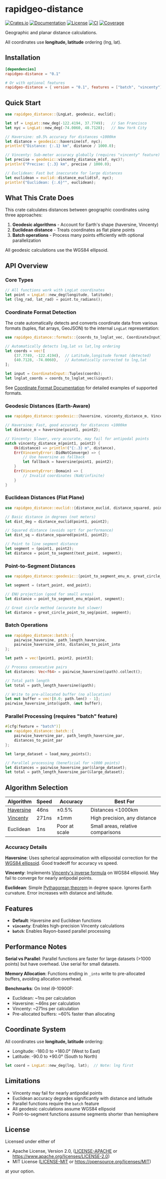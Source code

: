 # rapidgeo-distance

[![Crates.io](https://img.shields.io/crates/v/rapidgeo-distance.svg)](https://crates.io/crates/rapidgeo-distance)
[![Documentation](https://docs.rs/rapidgeo-distance/badge.svg)](https://docs.rs/rapidgeo-distance)
[![License](https://img.shields.io/badge/license-MIT%20OR%20Apache--2.0-blue.svg)](#license)
[![CI](https://github.com/gaker/rapidgeo/workflows/CI/badge.svg)](https://github.com/gaker/rapidgeo/actions)
[![Coverage](https://img.shields.io/codecov/c/github/gaker/rapidgeo)](https://codecov.io/gh/gaker/rapidgeo)

Geographic and planar distance calculations.

All coordinates use **longitude, latitude** ordering (lng, lat).

## Installation

```toml
[dependencies]
rapidgeo-distance = "0.1"

# Or with optional features
rapidgeo-distance = { version = "0.1", features = ["batch", "vincenty"] }
```

## Quick Start

```rust
use rapidgeo_distance::{LngLat, geodesic, euclid};

let sf = LngLat::new_deg(-122.4194, 37.7749);   // San Francisco
let nyc = LngLat::new_deg(-74.0060, 40.7128);   // New York City

// Haversine: ±0.5% accuracy for distances <1000km
let distance = geodesic::haversine(sf, nyc);
println!("Distance: {:.1} km", distance / 1000.0);

// Vincenty: Sub-meter accuracy globally (requires "vincenty" feature)
let precise = geodesic::vincenty_distance_m(sf, nyc)?;
println!("Precise: {:.3} km", precise / 1000.0);

// Euclidean: Fast but inaccurate for large distances
let euclidean = euclid::distance_euclid(sf, nyc);
println!("Euclidean: {:.6}°", euclidean);
```

## What This Crate Does

This crate calculates distances between geographic coordinates using three approaches:

1. **Geodesic algorithms** - Account for Earth's shape (haversine, Vincenty)
2. **Euclidean distance** - Treats coordinates as flat plane points  
3. **Batch operations** - Process many points efficiently with optional parallelization

All geodesic calculations use the WGS84 ellipsoid.

## API Overview

### Core Types

```rust
// All functions work with LngLat coordinates
let point = LngLat::new_deg(longitude, latitude);
let (lng_rad, lat_rad) = point.to_radians();
```

### Coordinate Format Detection

The crate automatically detects and converts coordinate data from various formats (tuples, flat arrays, GeoJSON) to the internal `LngLat` representation:

```rust
use rapidgeo_distance::formats::{coords_to_lnglat_vec, CoordinateInput};

// Automatically detects lng,lat vs lat,lng ordering
let coords = vec![
    (37.7749, -122.4194),  // Latitude,longitude format (detected)
    (40.7128, -74.0060),   // Automatically corrected to lng,lat
];

let input = CoordinateInput::Tuples(coords);
let lnglat_coords = coords_to_lnglat_vec(&input);
```

See [Coordinate Format Documentation](docs/coordinate-formats.md) for detailed examples of supported formats.

### Geodesic Distances (Earth-Aware)

```rust
use rapidgeo_distance::geodesic::{haversine, vincenty_distance_m, VincentyError};

// Haversine: Fast, good accuracy for distances <1000km
let distance_m = haversine(point1, point2);

// Vincenty: Slower, very accurate, may fail for antipodal points
match vincenty_distance_m(point1, point2) {
    Ok(distance) => println!("{:.3} m", distance),
    Err(VincentyError::DidNotConverge) => {
        // Use haversine as fallback
        let fallback = haversine(point1, point2);
    }
    Err(VincentyError::Domain) => {
        // Invalid coordinates (NaN/infinite)
    }
}
```

### Euclidean Distances (Flat Plane)

```rust
use rapidgeo_distance::euclid::{distance_euclid, distance_squared, point_to_segment};

// Basic distance in degrees (not meters)
let dist_deg = distance_euclid(point1, point2);

// Squared distance (avoids sqrt for performance)
let dist_sq = distance_squared(point1, point2);

// Point to line segment distance
let segment = (point1, point2);
let distance = point_to_segment(test_point, segment);
```

### Point-to-Segment Distances

```rust
use rapidgeo_distance::geodesic::{point_to_segment_enu_m, great_circle_point_to_seg};

let segment = (start_point, end_point);

// ENU projection (good for small areas)
let distance = point_to_segment_enu_m(point, segment);

// Great circle method (accurate but slower)
let distance = great_circle_point_to_seg(point, segment);
```

### Batch Operations

```rust
use rapidgeo_distance::batch::{
    pairwise_haversine, path_length_haversine,
    pairwise_haversine_into, distances_to_point_into
};

let path = vec![point1, point2, point3];

// Process consecutive pairs
let distances: Vec<f64> = pairwise_haversine(&path).collect();

// Total path length
let total = path_length_haversine(&path);

// Write to pre-allocated buffer (no allocation)
let mut buffer = vec![0.0; path.len() - 1];
pairwise_haversine_into(&path, &mut buffer);
```

### Parallel Processing (requires "batch" feature)

```rust
#[cfg(feature = "batch")]
use rapidgeo_distance::batch::{
    pairwise_haversine_par, path_length_haversine_par,
    distances_to_point_par
};

let large_dataset = load_many_points();

// Parallel processing (beneficial for >1000 points)
let distances = pairwise_haversine_par(&large_dataset);
let total = path_length_haversine_par(&large_dataset);
```

## Algorithm Selection

| Algorithm | Speed | Accuracy | Best For |
|-----------|-------|----------|----------|
| [Haversine](https://en.wikipedia.org/wiki/Haversine_formula) | 46ns | ±0.5% | Distances <1000km |
| [Vincenty](https://en.wikipedia.org/wiki/Vincenty%27s_formulae) | 271ns | ±1mm | High precision, any distance |
| Euclidean | 1ns | Poor at scale | Small areas, relative comparisons |

### Accuracy Details

**Haversine**: Uses spherical approximation with ellipsoidal correction for the [WGS84 ellipsoid](https://en.wikipedia.org/wiki/World_Geodetic_System). Good tradeoff for accuracy vs speed.

**Vincenty**: Implements [Vincenty's inverse formula](https://en.wikipedia.org/wiki/Vincenty%27s_formulae) on WGS84 ellipsoid. May fail to converge for nearly antipodal points.

**Euclidean**: Simple [Pythagorean theorem](https://en.wikipedia.org/wiki/Pythagorean_theorem) in degree space. Ignores Earth curvature. Error increases with distance and latitude.

## Features

- **Default**: Haversine and Euclidean functions
- **`vincenty`**: Enables high-precision Vincenty calculations
- **`batch`**: Enables Rayon-based parallel processing

## Performance Notes

**Serial vs Parallel**: Parallel functions are faster for large datasets (>1000 points) but have overhead. Use serial for small datasets.

**Memory Allocation**: Functions ending in `_into` write to pre-allocated buffers, avoiding allocation overhead.

**Benchmarks**: On Intel i9-10900F:
- Euclidean: ~1ns per calculation  
- Haversine: ~46ns per calculation
- Vincenty: ~271ns per calculation
- Pre-allocated buffers: ~60% faster than allocating

## Coordinate System

All coordinates use **longitude, latitude** ordering:
- Longitude: -180.0 to +180.0° (West to East)
- Latitude: -90.0 to +90.0° (South to North)

```rust
let coord = LngLat::new_deg(lng, lat);  // Note: lng first
```

## Limitations

- Vincenty may fail for nearly antipodal points
- Euclidean accuracy degrades significantly with distance and latitude
- Parallel functions require the `batch` feature
- All geodesic calculations assume WGS84 ellipsoid
- Point-to-segment functions assume segments shorter than hemisphere

## License

Licensed under either of

- Apache License, Version 2.0, ([LICENSE-APACHE](LICENSE-APACHE) or https://www.apache.org/licenses/LICENSE-2.0)
- MIT License ([LICENSE-MIT](LICENSE-MIT) or https://opensource.org/licenses/MIT)

at your option.